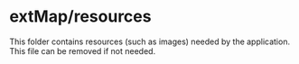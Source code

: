 # extMap/resources

This folder contains resources (such as images) needed by the application. This file can
be removed if not needed.
